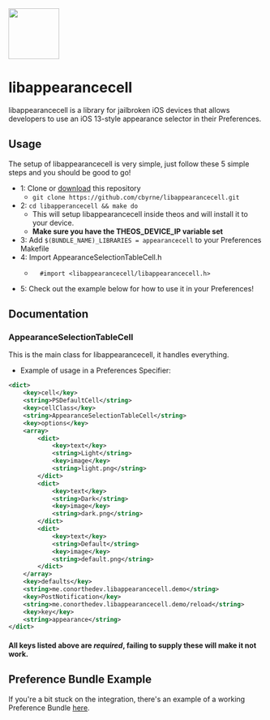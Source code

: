 <img src="https://cdn.discordapp.com/attachments/691570992472129566/721851288333189141/Icon.png" width="100"/> 

# libappearancecell
libappearancecell is a library for jailbroken iOS devices that allows developers to use an iOS 13-style appearance selector in their Preferences. 

## Usage
The setup of libappearancecell is very simple, just follow these 5 simple steps and you should be good to go!
- 1: Clone or [download](https://github.com/cbyrne/libappearancecell/archive/master.zip) this repository
    - ``git clone https://github.com/cbyrne/libappearancecell.git``
- 2: ``cd libapperancecell && make do``
    - This will setup libappearancecell inside theos and will install it to your device.
    - **Make sure you have the THEOS_DEVICE_IP variable set**
- 3: Add ``$(BUNDLE_NAME)_LIBRARIES = appearancecell`` to your Preferences Makefile
- 4: Import AppearanceSelectionTableCell.h
    - ```objc
        #import <libappearancecell/libappearancecell.h>
      ```
- 5: Check out the example below for how to use it in your Preferences!

## Documentation
### AppearanceSelectionTableCell
This is the main class for libappearancecell, it handles everything.
+ Example of usage in a Preferences Specifier:
```xml
<dict>
    <key>cell</key>
    <string>PSDefaultCell</string>
    <key>cellClass</key>
    <string>AppearanceSelectionTableCell</string>
    <key>options</key>
    <array>
        <dict>
            <key>text</key>
            <string>Light</string>
            <key>image</key>
            <string>light.png</string>
        </dict>
        <dict>
            <key>text</key>
            <string>Dark</string>
            <key>image</key>
            <string>dark.png</string>
        </dict>
        <dict>
            <key>text</key>
            <string>Default</string>
            <key>image</key>
            <string>default.png</string>
        </dict>
    </array>
    <key>defaults</key>
    <string>me.conorthedev.libappearancecell.demo</string>
    <key>PostNotification</key>
    <string>me.conorthedev.libappearancecell.demo/reload</string>
    <key>key</key>
    <string>appearance</string>
</dict>
```
#### All keys listed above are *required*, failing to supply these will make it not work.

## Preference Bundle Example
If you're a bit stuck on the integration, there's an example of a working Preference Bundle [here](https://github.com/cbyrne/libappearancecell/tree/master/PreferencesExample).
